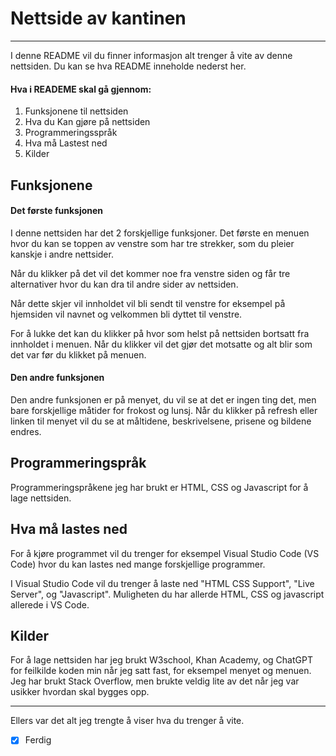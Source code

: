 # Nettside av kantinen

---

I denne README vil du finner informasjon alt trenger å vite av denne nettsiden. Du kan se hva README inneholde nederst her. 

#### Hva i READEME skal gå gjennom:

1. Funksjonene til nettsiden 
2. Hva du Kan gjøre på nettsiden
3. Programmeringsspråk
5. Hva må Lastest ned
4. Kilder

## Funksjonene


#### Det første funksjonen
I denne nettsiden har det 2 forskjellige funksjoner. Det første en menuen hvor du kan se toppen av venstre som har tre strekker, som du pleier kanskje i andre nettsider.

Når du klikker på det vil det kommer noe fra venstre siden og får tre alternativer hvor du kan dra til andre sider av nettsiden.

Når dette skjer vil innholdet vil bli sendt til venstre for eksempel på hjemsiden vil navnet og velkommen bli dyttet til venstre.

For å lukke det kan du klikker på hvor som helst på nettsiden bortsatt fra innholdet i menuen. Når du klikker vil det gjør det motsatte og alt blir som det var før du klikket på menuen.

#### Den andre funksjonen

Den andre funksjonen er på menyet, du vil se at det er ingen ting det, men bare forskjellige måtider for frokost og lunsj. Når du klikker på refresh eller linken til menyet vil du se at måltidene, beskrivelsene, prisene og bildene endres.

## Programmeringspråk

Programmeringspråkene jeg har brukt er HTML, CSS og Javascript for å lage nettsiden.

## Hva må lastes ned

For å kjøre programmet vil du trenger for eksempel Visual Studio Code (VS Code) hvor du kan lastes ned mange forskjellige programmer.

I Visual Studio Code vil du trenger å laste ned "HTML CSS Support", "Live Server", og "Javascript". Muligheten du har allerde HTML, CSS og javascript allerede i VS Code.

## Kilder

For å lage nettsiden har jeg brukt W3school, Khan Academy, og ChatGPT for feilkilde koden min når jeg satt fast, for eksempel menyet og menuen. Jeg har brukt Stack Overflow, men brukte veldig lite av det når jeg var usikker hvordan skal bygges opp.

___

Ellers var det alt jeg trengte å viser hva du trenger å vite.

- [x] Ferdig